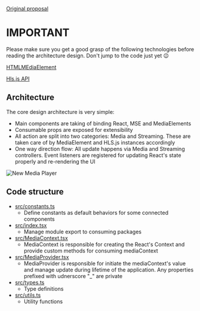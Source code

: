 
[Original proposal](https://axon.quip.com/ex6ZAuj1LBEg)

# IMPORTANT

Please make sure you get a good grasp of the following technologies before reading the architecture design. Don't jump to the code just yet 😉

[HTMLMEdiaElement](https://developer.mozilla.org/en-US/docs/Web/API/HTMLMediaElement)

[Hls.js API](https://github.com/video-dev/hls.js/blob/master/docs/API.md)

## Architecture

The core design architecture is very simple:

   - Main components are taking of binding React, MSE and MediaElements
   - Consumable props are exposed for extensibility
   - All action are split into two categories: Media and Streaming. These are taken care of by MediaElement and HLS.js instances accordingly
   - One way direction flow: All update happens via Media and Streaming controllers. Event listeners are registered for updating React's state properly and re-rendering the UI

![New Media Player](https://git.taservs.net/storage/user/456/files/90e43600-9532-11ea-945c-176a4b44861f)

## Code structure

  - [src/constants.ts]
    - Define constants as default behaviors for some connected components
  - [src/index.tsx]
    - Manage module export to consuming packages
  - [src/MediaContext.tsx]
    - MediaContext is responsible for creating the React's Context and provide custom methods for consuming mediaContext
  - [src/MediaProvider.tsx]
    - MediaProvider is responsible for initiate the mediaContext's value and manage update during lifetime of the application. Any properties prefixed with udnerscore "_" are private
  - [src/types.ts]
    - Type definitions
  - [src/utils.ts]
    - Utility functions


[src/types.ts]: ../src/types.ts
[src/utils.ts]: ../src/utils.ts
[src/MediaProvider.tsx]: ../src/MediaProvider.tsx
[src/MediaContext.tsx]: ../src/MediaContext.tsx
[src/constants.ts]: ../src/constants.ts
[src/index.tsx]: ../src/index.tsx
